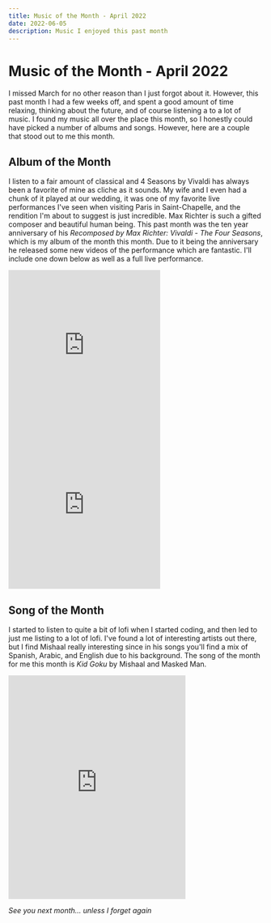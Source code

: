 ```yaml
---
title: Music of the Month - April 2022
date: 2022-06-05
description: Music I enjoyed this past month
---
```


# Music of the Month - April 2022

I missed March for no other reason than I just forgot about it. However, this
past month I had a few weeks off, and spent a good amount of time relaxing,
thinking about the future, and of course listening a to a lot of music. I found
my music all over the place this month, so I honestly could have picked a number
of albums and songs. However, here are a couple that stood out to me this month.


## Album of the Month

I listen to a fair amount of classical and 4 Seasons by Vivaldi has always been
a favorite of mine as cliche as it sounds. My wife and I even had a chunk of it
played at our wedding, it was one of my favorite live performances I've seen
when visiting Paris in Saint-Chapelle, and the rendition I'm about to suggest is
just incredible. Max Richter is such a gifted composer and beautiful human
being. This past month was the ten year anniversary of his _Recomposed by Max
Richter: Vivaldi - The Four Seasons_, which is my album of the month this month.
Due to it being the anniversary he released some new videos of the performance
which are fantastic. I'll include one down below as well as a full live
performance.


<iframe max-width="560" height="315" src="https://www.youtube-nocookie.com/embed/Ebm69gW9UlI" title="YouTube video player" frameborder="0" allow="accelerometer; autoplay; clipboard-write; encrypted-media; gyroscope; picture-in-picture" allowfullscreen></iframe>

<iframe max-width="560" height="315" src="https://www.youtube-nocookie.com/embed/6T0MFCX9SLI" title="YouTube video player" frameborder="0" allow="accelerometer; autoplay; clipboard-write; encrypted-media; gyroscope; picture-in-picture" allowfullscreen></iframe>

## Song of the Month

I started to listen to quite a bit of lofi when I started coding, and then led
to just me listing to a lot of lofi. I've found a lot of interesting artists out
there, but I find Mishaal really interesting since in his songs you'll find a
mix of Spanish, Arabic, and English due to his background. The song of the month
for me this month is _Kid Goku_ by Mishaal and Masked Man.

<iframe style="border: 0; width: 350px; height: 442px;" src="https://bandcamp.com/EmbeddedPlayer/track=1606381239/size=large/bgcol=333333/linkcol=ffffff/tracklist=false/transparent=true/" seamless><a href="https://collegemusicrecords.bandcamp.com/track/kid-goku">Kid Goku by Mishaal</a></iframe>

_See you next month... unless I forget again_
